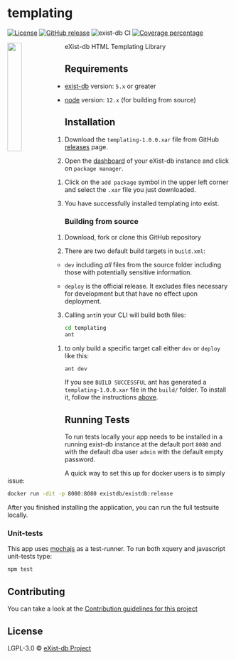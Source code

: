 # templating

[![License][license-img]][license-url]
[![GitHub release][release-img]][release-url]
![exist-db CI](https://github.com/eXist-db/templating/workflows/exist-db%20CI/badge.svg)
[![Coverage percentage][coveralls-image]][coveralls-url]

<img src="icon.png" align="left" width="25%"/>

eXist-db HTML Templating Library

## Requirements

*   [exist-db](http://exist-db.org/exist/apps/homepage/index.html) version: `5.x` or greater

*   [node](http://nodejs.org) version: `12.x` \(for building from source\)

## Installation

1.  Download  the `templating-1.0.0.xar` file from GitHub [releases](https://github.com/eXist-db/templating/releases) page.

2.  Open the [dashboard](http://localhost:8080/exist/apps/dashboard/index.html) of your eXist-db instance and click on `package manager`.

    1.  Click on the `add package` symbol in the upper left corner and select the `.xar` file you just downloaded.

3.  You have successfully installed templating into exist.

### Building from source

1.  Download, fork or clone this GitHub repository
2.  There are two default build targets in `build.xml`:
    *   `dev` including *all* files from the source folder including those with potentially sensitive information.
  
    *   `deploy` is the official release. It excludes files necessary for development but that have no effect upon deployment.
  
3.  Calling `ant`in your CLI will build both files:
  
```bash
cd templating
ant
```

   1. to only build a specific target call either `dev` or `deploy` like this:
   ```bash   
   ant dev
   ```   

If you see `BUILD SUCCESSFUL` ant has generated a `templating-1.0.0.xar` file in the `build/` folder. To install it, follow the instructions [above](#installation).



## Running Tests

To run tests locally your app needs to be installed in a running exist-db instance at the default port `8080` and with the default dba user `admin` with the default empty password.

A quick way to set this up for docker users is to simply issue:

```bash
docker run -dit -p 8080:8080 existdb/existdb:release
```

After you finished installing the application, you can run the full testsuite locally.

### Unit-tests

This app uses [mochajs](https://mochajs.org) as a test-runner. To run both xquery and javascript unit-tests type:

```bash
npm test
```


## Contributing

You can take a look at the [Contribution guidelines for this project](.github/CONTRIBUTING.md)

## License

LGPL-3.0 © [eXist-db Project](http://exist-db.org)

[license-img]: https://img.shields.io/badge/license-LGPL%20v3-blue.svg
[license-url]: https://www.gnu.org/licenses/lgpl-3.0
[release-img]: https://img.shields.io/badge/release-1.0.0-green.svg
[release-url]: https://github.com/eXist-db/templating/releases/latest
[coveralls-image]: https://coveralls.io/repos/eXist-db/templating/badge.svg
[coveralls-url]: https://coveralls.io/r/eXist-db/templating
